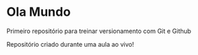 # Ola Mundo 
 Primeiro repositório para treinar versionamento com Git e Github

 Repositório criado durante uma aula ao vivo! 
